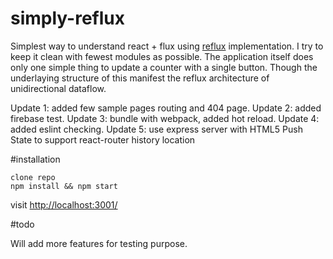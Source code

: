 # simply-reflux
Simplest way to understand react + flux using [reflux](https://github.com/reflux/refluxjs)  implementation. I try to keep it clean with fewest modules as possible. The application itself does only one simple thing to update a counter with a single button. Though the underlaying structure of this manifest the reflux architecture of unidirectional dataflow.

Update 1: added few sample pages routing and 404 page.
Update 2: added firebase test.
Update 3: bundle with webpack, added hot reload.
Update 4: added eslint checking.
Update 5: use express server with HTML5 Push State to support react-router history location

#installation
```
clone repo
npm install && npm start
```
visit [http://localhost:3001/](http://localhost:3001/)

#todo

Will add more features for testing purpose.
